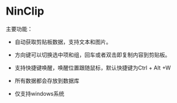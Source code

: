 # NinClip
主要功能：

- 自动获取剪贴板数据，支持文本和图片。

- 方向键可以切换选中项和组，回车或者双击即复制内容到剪贴板。

- 支持快捷键唤醒，唤醒位置跟随鼠标，默认快捷键为Ctrl + Alt  +W

- 所有数据都会存放到数据库

- 仅支持windows系统
